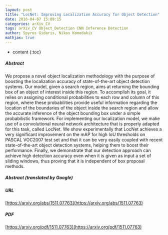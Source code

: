```yaml
---
layout: post
title: "LocNet: Improving Localization Accuracy for Object Detection"
date: 2016-04-07 15:09:15
categories: arXiv_CV
tags: arXiv_CV Object_Detection CNN Inference Detection
author: Spyros Gidaris, Nikos Komodakis
mathjax: true
---
```


* content
{:toc}

##### Abstract
We propose a novel object localization methodology with the purpose of boosting the localization accuracy of state-of-the-art object detection systems. Our model, given a search region, aims at returning the bounding box of an object of interest inside this region. To accomplish its goal, it relies on assigning conditional probabilities to each row and column of this region, where these probabilities provide useful information regarding the location of the boundaries of the object inside the search region and allow the accurate inference of the object bounding box under a simple probabilistic framework. For implementing our localization model, we make use of a convolutional neural network architecture that is properly adapted for this task, called LocNet. We show experimentally that LocNet achieves a very significant improvement on the mAP for high IoU thresholds on PASCAL VOC2007 test set and that it can be very easily coupled with recent state-of-the-art object detection systems, helping them to boost their performance. Finally, we demonstrate that our detection approach can achieve high detection accuracy even when it is given as input a set of sliding windows, thus proving that it is independent of box proposal methods.

##### Abstract (translated by Google)


##### URL
[https://arxiv.org/abs/1511.07763](https://arxiv.org/abs/1511.07763)

##### PDF
[https://arxiv.org/pdf/1511.07763](https://arxiv.org/pdf/1511.07763)

